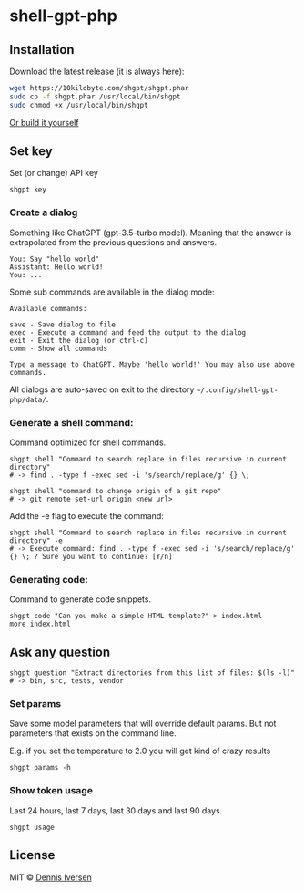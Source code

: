 # shell-gpt-php

## Installation

Download the latest release (it is always here):

```bash
wget https://10kilobyte.com/shgpt/shgpt.phar
sudo cp -f shgpt.phar /usr/local/bin/shgpt
sudo chmod +x /usr/local/bin/shgpt
```

[Or build it yourself](docs/BUILD.md)

## Set key

Set (or change) API key

    shgpt key

### Create a dialog

Something like ChatGPT (gpt-3.5-turbo model). Meaning that the answer is extrapolated from the previous questions and answers.

    You: Say "hello world"
    Assistant: Hello world!
    You: ...

Some sub commands are available in the dialog mode:

    Available commands: 

    save - Save dialog to file
    exec - Execute a command and feed the output to the dialog
    exit - Exit the dialog (or ctrl-c)
    comm - Show all commands

    Type a message to ChatGPT. Maybe 'hello world!' You may also use above commands.

All dialogs are auto-saved on exit to the directory `~/.config/shell-gpt-php/data/`.

### Generate a shell command: 

Command optimized for shell commands.

    shgpt shell "Command to search replace in files recursive in current directory"
    # -> find . -type f -exec sed -i 's/search/replace/g' {} \;

    shgpt shell "command to change origin of a git repo"
    # -> git remote set-url origin <new url>

Add the -e flag to execute the command:

    shgpt shell "Command to search replace in files recursive in current directory" -e
    # -> Execute command: find . -type f -exec sed -i 's/search/replace/g' {} \; ? Sure you want to continue? [Y/n]

### Generating code:

Command to generate code snippets.

    shgpt code "Can you make a simple HTML template?" > index.html
    more index.html

## Ask any question

    shgpt question "Extract directories from this list of files: $(ls -l)"
    # -> bin, src, tests, vendor

### Set params

Save some model parameters that will override default params.
But not parameters that exists on the command line. 

E.g. if you set the temperature to 2.0 you will get kind of crazy results
    
    shgpt params -h

### Show token usage

Last 24 hours, last 7 days, last 30 days and last 90 days. 

    shgpt usage

## License

MIT © [Dennis Iversen](https://github.com/diversen)
